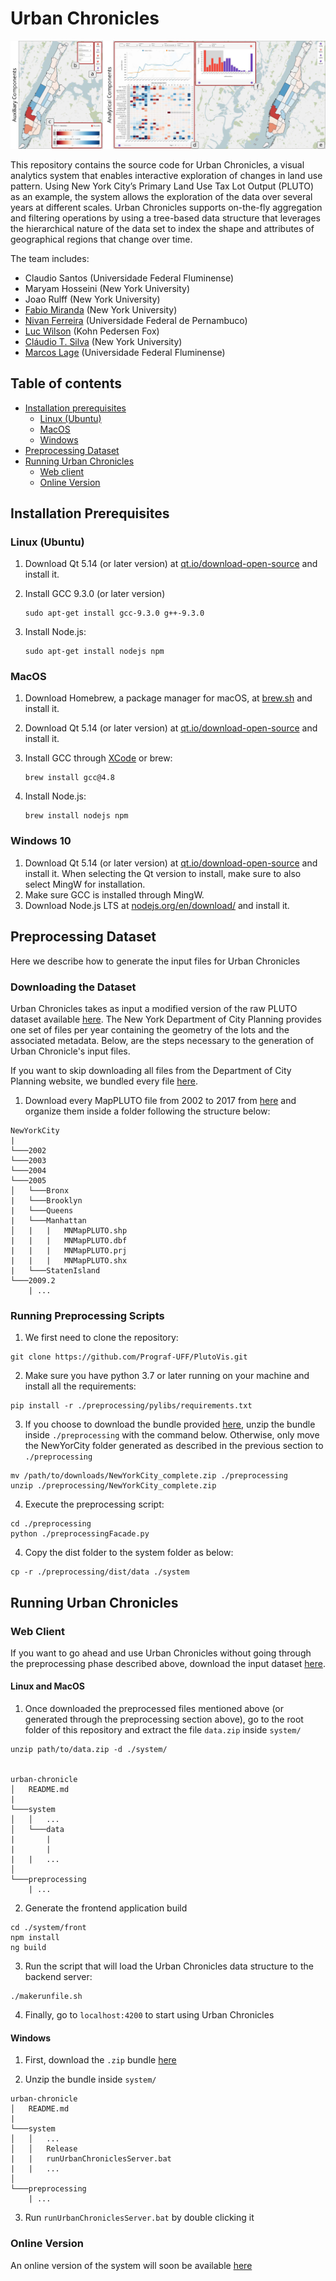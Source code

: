 # Urban Chronicles

![Chronicles Interface](https://raw.githubusercontent.com/Prograf-UFF/urban-chronicle/main/images/interface.png)

This repository contains the source code for Urban Chronicles, a visual analytics system that enables interactive exploration of changes in land use pattern. Using New York City’s Primary Land Use Tax Lot Output (PLUTO) as an example, the system allows the exploration of  the data over several years at different scales. Urban Chronicles supports on-the-fly aggregation and filtering operations by using a tree-based data structure that leverages the hierarchical nature of the data set to index the shape and attributes of geographical regions that change over time.

The team includes:

* Claudio Santos (Universidade Federal Fluminense)
* Maryam Hosseini (New York University)
* Joao Rulff (New York University)
* [Fabio Miranda](https://fmiranda.me) (New York University)
* [Nivan Ferreira](https://www.cin.ufpe.br/~nivan/) (Universidade Federal de Pernambuco)
* [Luc Wilson](https://ui.kpf.com) (Kohn Pedersen Fox)
* [Cláudio T. Silva](https://vgc.poly.edu/~csilva/) (New York University)
* [Marcos Lage](http://www.ic.uff.br/~mlage/) (Universidade Federal Fluminense)


## Table of contents

* [Installation prerequisites](#installation-prerequisites)
    * [Linux (Ubuntu)](#linux-ubuntu)
	* [MacOS](#macos)
	* [Windows](#windows-10)
* [Preprocessing Dataset](#preprocessing-dataset)
* [Running Urban Chronicles](#running-urban-chronicles)
    * [Web client](#web-client)
    * [Online Version](#online-version)


## Installation Prerequisites

### Linux (Ubuntu)

1. Download Qt 5.14 (or later version) at [qt.io/download-open-source](https://www.qt.io/download-open-source/) and install it.
2. Install GCC 9.3.0 (or later version)

	```
	sudo apt-get install gcc-9.3.0 g++-9.3.0
	```
3. Install Node.js:

	```
	sudo apt-get install nodejs npm
	```

### MacOS

1. Download Homebrew, a package manager for macOS, at [brew.sh](https://brew.sh/) and install it.
2. Download Qt 5.14 (or later version) at [qt.io/download-open-source](https://www.qt.io/download-open-source/) and install it.
3. Install GCC through [XCode](https://developer.apple.com/xcode/) or brew:

	```
	brew install gcc@4.8
	```

4. Install Node.js:

	```
	brew install nodejs npm
	```
	

### Windows 10

1. Download Qt 5.14 (or later version) at [qt.io/download-open-source](https://www.qt.io/download-open-source/) and install it. When selecting the Qt version to install, make sure to also select MingW for installation. 
2. Make sure GCC is installed through MingW.
3. Download Node.js LTS at [nodejs.org/en/download/](https://nodejs.org/en/download/) and install it.

## Preprocessing Dataset

Here we describe how to generate the input files for Urban Chronicles

### Downloading the Dataset

Urban Chronicles takes as input a modified version of the raw PLUTO dataset available [here](https://www1.nyc.gov/site/planning/data-maps/open-data/dwn-pluto-mappluto.page). The New York Department of City Planning provides one set of files per year containing the geometry of the lots and the associated metadata. Below, are the steps necessary to the generation of Urban Chronicle's input files.

If you want to skip downloading all files from the Department of City Planning website, we bundled every file [here](https://drive.google.com/file/d/1HtFAEBYIdY4Mux8iN_Vajm4nyOcmVAFn/view?usp=sharing).


1. Download every MapPLUTO file from 2002 to 2017 from [here](https://www1.nyc.gov/site/planning/data-maps/open-data/bytes-archive.page?sorts[year]=0) and organize them inside a folder following the structure below:

```
NewYorkCity
|
└───2002
└───2003
└───2004
└───2005
│   └───Bronx
|   └───Brooklyn
|   └───Queens
|   └───Manhattan
│   |   |   MNMapPLUTO.shp
|   |   |   MNMapPLUTO.dbf
|   |   |   MNMapPLUTO.prj
|   |   |   MNMapPLUTO.shx
|   └───StatenIsland
└───2009.2
    | ...
```

### Running Preprocessing Scripts

1. We first need to clone the repository:

```
git clone https://github.com/Prograf-UFF/PlutoVis.git
```

2. Make sure you have python 3.7 or later running on your machine and install all the requirements:

```
pip install -r ./preprocessing/pylibs/requirements.txt
```

3. If you choose to download the bundle provided [here](https://drive.google.com/file/d/1HtFAEBYIdY4Mux8iN_Vajm4nyOcmVAFn/view?usp=sharing), unzip the bundle inside `./preprocessing` with the command below. Otherwise, only move the NewYorCity folder generated as described in the previous section to `./preprocessing`

```
mv /path/to/downloads/NewYorkCity_complete.zip ./preprocessing
unzip ./preprocessing/NewYorkCity_complete.zip
```

4. Execute the preprocessing script:

```
cd ./preprocessing
python ./preprocessingFacade.py
```

4. Copy the dist folder to the system folder as below:

```
cp -r ./preprocessing/dist/data ./system
```

## Running Urban Chronicles

### Web Client

If you want to go ahead and use Urban Chronicles without going through the preprocessing phase described above, download the input dataset [here](https://drive.google.com/file/d/1OPc8uD-N-SGJQ0KuTO7eJeN78FaIdue2/view). 

#### Linux and MacOS

1. Once downloaded the preprocessed files mentioned above (or generated through the preprocessing section above), go to the root folder of this repository and extract the file `data.zip` inside `system/`

```
unzip path/to/data.zip -d ./system/


urban-chronicle
│   README.md
|
└───system
│   │   ...
│   └───data
|       | 
|       |
|   |   ...
│   
└───preprocessing
    | ...

```

2. Generate the frontend application build

```
cd ./system/front
npm install
ng build
```

3. Run the script that will load the Urban Chronicles data structure to the backend server:
```
./makerunfile.sh
```

4. Finally, go to `localhost:4200` to start using Urban Chronicles 

#### Windows

1. First, download the `.zip` bundle [here](https://drive.google.com/file/d/1xHNegEY7fb3UHysTLZEOR-yg0bWHZn9u/view?usp=sharing)

2. Unzip the bundle inside `system/`

```
urban-chronicle
│   README.md
|
└───system
│   │   ...
│   │   Release
|   |   runUrbanChroniclesServer.bat
|   |   ...
│   
└───preprocessing
    | ...
```

3. Run `runUrbanChroniclesServer.bat` by double clicking it 

### Online Version

An online version of the system will soon be available [here]()

